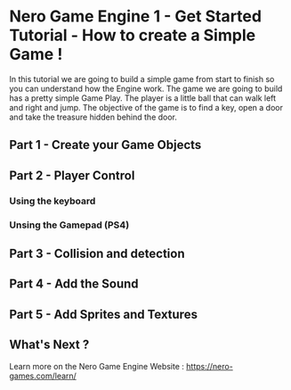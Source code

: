 # Nero Game Engine 1 - Get Started Tutorial - How to create a Simple Game !

In this tutorial we are going to build a simple game from start to finish so you can understand how the Engine work. The game we are going to build has a pretty simple Game Play. The player is a little ball that can walk left and right and jump. The objective of the game is to find a key, open a door and take the treasure hidden behind the door.

## Part 1 - Create your Game Objects

## Part 2 - Player Control

### Using the keyboard

### Unsing the Gamepad (PS4)

## Part 3 - Collision and detection

## Part 4 - Add the Sound

## Part 5 - Add Sprites and Textures

## What's Next ?

Learn more on the Nero Game Engine Website : https://nero-games.com/learn/

